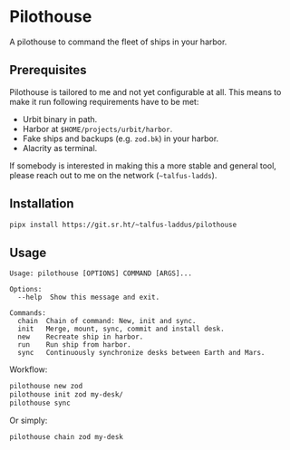 # Pilothouse

A pilothouse to command the fleet of ships in your harbor.

## Prerequisites

Pilothouse is tailored to me and not yet configurable at all. This means to
make it run following requirements have to be met:

- Urbit binary in path.
- Harbor at `$HOME/projects/urbit/harbor`.
- Fake ships and backups (e.g. `zod.bk`) in your harbor.
- Alacrity as terminal.

If somebody is interested in making this a more stable and general tool, please
reach out to me on the network (`~talfus-ladds`).

## Installation

```bash
pipx install https://git.sr.ht/~talfus-laddus/pilothouse
```

## Usage

```
Usage: pilothouse [OPTIONS] COMMAND [ARGS]...

Options:
  --help  Show this message and exit.

Commands:
  chain  Chain of command: New, init and sync.
  init   Merge, mount, sync, commit and install desk.
  new    Recreate ship in harbor.
  run    Run ship from harbor.
  sync   Continuously synchronize desks between Earth and Mars.
```

Workflow:
```bash
pilothouse new zod
pilothouse init zod my-desk/
pilothouse sync
```

Or simply:
```
pilothouse chain zod my-desk
```
